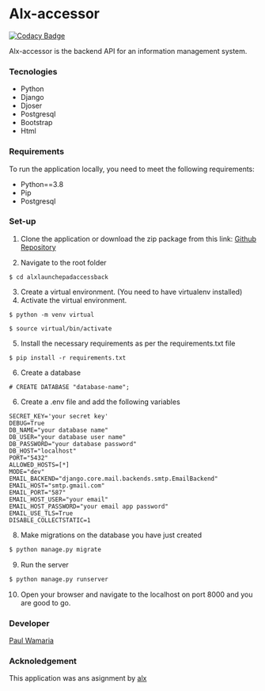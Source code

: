 # Alx-accessor

[![Codacy Badge](https://api.codacy.com/project/badge/Grade/53823e9fcc0940c18bed6f5898788147)](https://app.codacy.com/gh/Paulwamaria/alxlaunchepadaccessback?utm_source=github.com&utm_medium=referral&utm_content=Paulwamaria/alxlaunchepadaccessback&utm_campaign=Badge_Grade_Settings)

Alx-accessor is the backend API for an information management system.

### Tecnologies

* Python
* Django
* Djoser
* Postgresql
* Bootstrap
* Html

### Requirements

To run the application locally, you need to meet the following requirements:

* Python==3.8
* Pip
* Postgresql

### Set-up

1. Clone the application or download the zip package from this link:
[Github Repository](https://github.com/Paulwamaria/alxlaunchepadaccessback.git)

1. Navigate to the root folder
```
$ cd alxlaunchepadaccessback
```
3. Create a virtual environment. (You need to have virtualenv installed)
4. Activate the virtual environment.
```
$ python -m venv virtual

$ source virtual/bin/activate

```
5. Install the necessary requirements as per the requirements.txt file
```
$ pip install -r requirements.txt
```
6. Create a database 
```
# CREATE DATABASE "database-name";
```
6. Create a .env file and add the following variables
```
SECRET_KEY='your secret key'
DEBUG=True
DB_NAME="your database name"
DB_USER="your database user name"
DB_PASSWORD="your database password"
DB_HOST="localhost"
PORT="5432"
ALLOWED_HOSTS=[*]
MODE="dev"
EMAIL_BACKEND="django.core.mail.backends.smtp.EmailBackend"
EMAIL_HOST="smtp.gmail.com"
EMAIL_PORT="587"
EMAIL_HOST_USER="your email"
EMAIL_HOST_PASSWORD="your email app password"
EMAIL_USE_TLS=True
DISABLE_COLLECTSTATIC=1
```
8. Make migrations on the database you have just created
```python
$ python manage.py migrate
```
9. Run the server
```python
$ python manage.py runserver
```
10. Open your browser and navigate to the localhost on port 8000 and you are good to go.

### Developer

[Paul Wamaria](https://paulwamaria.netlify.app)

### Acknoledgement

This application was ans asignment by [alx](https://www.alx.app/)






 



